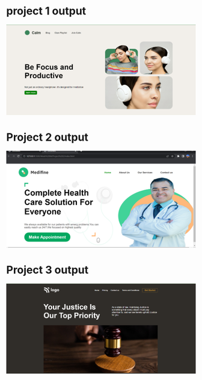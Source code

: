 # project 1 output 

![Alt text](./Project%201/Screenshot%20(10041).png)

# Project 2 output

![alt text](./Project%202/Screenshot%20(10072).png)

# Project 3 output
![Alt text](./Project%203/Screenshot%20(10045).png)

